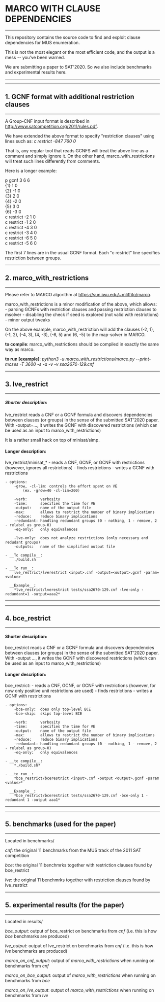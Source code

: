 # MARCO WITH CLAUSE DEPENDENCIES
---------------------------------------------------------------------------
This repository contains the source code to find and exploit clause
dependencies for MUS enumeration.

This is not the most elegant or the most efficient code, and the output is a mess -- you've been warned.

We are submitting a paper to SAT'2020. So we also include benchmarks and experimental results here.

---------------------------------------------------------------------------


---------------------------------------------------------------------------
## 1. GCNF format with additional restriction clauses
---------------------------------------------------------------------------
A Group-CNF input format is described in http://www.satcompetition.org/2011/rules.pdf.

We have extended the above format to specify "restriction clauses" using lines such as:
*c restrict -847 760  0*

That is, any regular tool that reads GCNFS will treat the above line as a comment and simply ignore it.
On the other hand, marco_with_restrictions will treat such lines differently from comments.

Here is a longer example:

p gcnf 3 6 6 <br/>
{1} 1 0 <br/>
{2} -1 0 <br/>
{3} 2 0 <br/>
{4} -2 0 <br/>
{5} 3 0 <br/>
{6} -3 0 <br/>
c restrict -2 1 0 <br/>
c restrict -1 2 0 <br/>
c restrict -4 3 0 <br/>
c restrict -3 4 0 <br/>
c restrict -6 5 0 <br/>
c restrict -5 6 0 <br/>

The first 7 lines are in the usual GCNF format. Each "c restrict" line specifies restriction between groups.



---------------------------------------------------------------------------
## 2. marco_with_restrictions
---------------------------------------------------------------------------
Please refer to MARCO algorithm at https://sun.iwu.edu/~mliffito/marco.

marco_with_restrictions is a minor modification of the above, which allows:
	- parsing GCNFs with restriction clauses and passing restriction clauses to msolver
	- disabling the check if seed is explored (not valid with restrictions)
	- minor output tweaks

On the above example, marco_with_restriction will add the clauses
(-2, 1), (-1, 2), (-4, 3), (4, -3), (-6, 5) and (6, -5)
to the map-solver in MARCO.

__to compile__:
marco_with_restrictions should be compiled in exactly the same way as marco.

__to run [example]__:
*python3 -u marco_with_restrictions/marco.py --print-mcses -T 3600 -s -a -v -v ssa2670-129.cnf*



---------------------------------------------------------------------------
## 3. lve_restrict
---------------------------------------------------------------------------
##### Shorter description:

lve_restrict reads a CNF or a GCNF formula and discovers dependencies between clauses (or groups) in the
sense of the submitted SAT'2020 paper. With -output=..., it writes the GCNF with discovered restrictions
(which can be used as an input to marco_with_restrictions)

It is a rather small hack on top of minisat/simp.


#### Longer description:

lve_restrict/minisat_*
    - reads a CNF, GCNF, or GCNF with restrictions
        (however, ignores all restrictions)
    - finds restrictions
    - writes a GCNF with restrictions

    - options:
        -grow, -cl-lim: controls the effort spent on VE
            (ex. -grow=40 -cl-lim=200)

        -verb:      verbosity
        -time:      specifies the time for VE
        -output:    name of the output file
        -max:       allows to restrict the number of binary implications
        -reduce:    reduce binary implications
        -redundant: handling redundant groups (0 - nothing, 1 - remove, 2 - relabel as group-0)
        -eq-only:   only equivalences

        -lve-only:  does not analyze restrictions (only necessary and redudant groups)
        -outputs:   name of the simplified output file

    - __To compile__:
        ./build.sh

    - __To run__:
        lve_restrict/lverestrict <input>.cnf -output=<output>.gcnf -param=<value>

      __Example__:
        *lve_restrict/lverestrict tests/ssa2670-129.cnf -lve-only -redundant=1 -output=aaa2*
---------------------------------------------------------------------------


---------------------------------------------------------------------------
## 4. bce_restrict
---------------------------------------------------------------------------
#### Shorter description:

bce_restrict reads a CNF or a GCNF formula and discovers dependencies between clauses (or groups) in the
sense of the submitted SAT'2020 paper. With -output ..., it writes the GCNF with discovered restrictions
(which can be used as an input to marco_with_restrictions)


#### Longer description:

bce_restrict:
    - reads a CNF, GCNF, or GCNF with restrictions
        (however, for now only positive unit restrictions are used)
    - finds restrictions
    - writes a GCNF with restrictions

    - options:
        -bce-only:  does only top-level BCE
        -bce-skip:  skips top-level BCE

        -verb:      verbosity
        -time:      specifies the time for VE
        -output:    name of the output file
        -max:       allows to restrict the number of binary implications
        -reduce:    reduce binary implications
        -redundant: handling redundant groups (0 - nothing, 1 - remove, 2 - relabel as group-0)
        -eq-only:   only equivalences

    - __to compile__:
        *./build.sh*

    - __to run__:
        *bce_restrict/bcerestrict <input>.cnf -output <output>.gcnf -param <value>*

      __Example__:
        *bce_restrict/bcerestrict tests/ssa2670-129.cnf -bce-only 1 -redundant 1 -output aaa1*
---------------------------------------------------------------------------

---------------------------------------------------------------------------
## 5. benchmarks (used for the paper)
---------------------------------------------------------------------------
Located in benchmarks/

*cnf*: the original 11 benchmarks from the MUS track of the 2011 SAT competition

*bce*: the original 11 benchmrks together with restriction clauses found by bce_restrict

*lve*: the original 11 benchmrks together with restriction clauses found by lve_restrict


---------------------------------------------------------------------------
## 5. experimental results (for the paper)
---------------------------------------------------------------------------
Located in results/

*bce_output*: output of bce_restrict on benchmarks from *cnf* (i.e. this is how *bce* benchmarks are produced)

*lve_output*: output of lve_restrict on benchmarks from *cnf* (i.e. this is how *lve* benchmarks are produced)

*marco_on_cnf_output*: output of *marco_with_restrictions* when running on benchmarks from *cnf*

*marco_on_bce_output*: output of *marco_with_restrictions* when running on benchmarks from *bce*

*marco_on_lve_output*: output of *marco_with_restrictions* when running on benchmarks from *lve*
